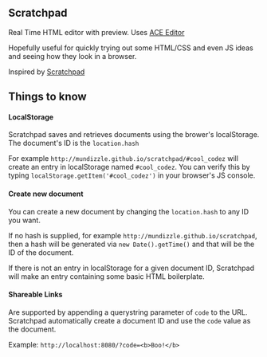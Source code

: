 ## Scratchpad

Real Time HTML editor with preview. Uses [ACE Editor](https://github.com/mundizzle/scratchpad)

Hopefully useful for quickly trying out some HTML/CSS and even JS ideas and seeing how they look in a browser.

Inspired by [Scratchpad](http://scratchpad.io)

## Things to know

#### LocalStorage
Scratchpad saves and retrieves documents using the brower's localStorage. The document's ID is the ```location.hash```

For example ```http://mundizzle.github.io/scratchpad/#cool_codez``` will create an entry in localStorage named ```#cool_codez```. You can verify this by typing ```localStorage.getItem('#cool_codez')``` in your browser's JS console.

#### Create new document
You can create a new document by changing the ```location.hash``` to any ID you want.

If no hash is supplied, for example ```http://mundizzle.github.io/scratchpad```, then a hash will be generated via ```new Date().getTime()``` and that will be the ID of the document.

If there is not an entry in localStorage for a given document ID, Scratchpad will make an entry containing some basic HTML boilerplate.

#### Shareable Links

Are supported by appending a querystring parameter of ```code``` to the URL. Scratchpad automatically create a document ID and use the ```code``` value as the document.

Example: ```http://localhost:8080/?code=<b>Boo!</b>```
